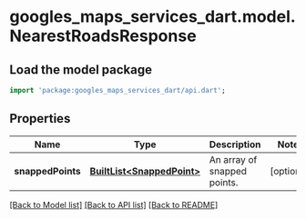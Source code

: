 # googles_maps_services_dart.model.NearestRoadsResponse

## Load the model package
```dart
import 'package:googles_maps_services_dart/api.dart';
```

## Properties
Name | Type | Description | Notes
------------ | ------------- | ------------- | -------------
**snappedPoints** | [**BuiltList&lt;SnappedPoint&gt;**](SnappedPoint.md) | An array of snapped points. | [optional] 

[[Back to Model list]](../README.md#documentation-for-models) [[Back to API list]](../README.md#documentation-for-api-endpoints) [[Back to README]](../README.md)


